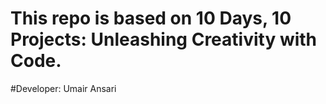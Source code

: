 # This repo is based on 10 Days, 10 Projects: Unleashing Creativity with Code.
#Developer: Umair Ansari
